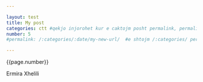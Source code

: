 ```yaml
---

layout: test
title: My post
categories: ctt #qekjo injorohet kur e caktojm posht permalink, permaliku perdoret qe me thirr nweb browser ma leht dmth tash e thirrim /my-new-url/ e jo krejt emrin e file-it
number: 5
#permalink: /:categories/:date/my-new-url/  #e shtojm /:categories/ per me na lexu cttn, kur e shtojm edhe :year tani duhet me shtu nweb browser /2018/ e mujm me caktu aty :date/ e tani me shkru krejt daten nweb 

---
```


{{page.number}}

Ermira Xhelili